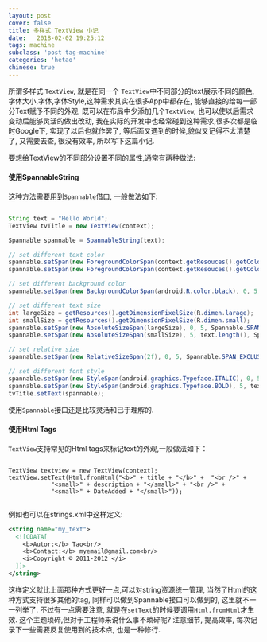 ```yaml
---
layout: post
cover: false
title: 多样式 TextView 小记
date:   2018-02-02 19:25:12
tags: machine
subclass: 'post tag-machine'
categories: 'hetao'
chinese: true
---
```



所谓多样式 `TextView`, 就是在同一个 `TextView`中不同部分的text展示不同的颜色,字体大小,字体,字体Style,这种需求其实在很多App中都存在, 能够直接的给每一部分Text赋予不同的外观, 既可以在布局中少添加几个`TextView`, 也可以使以后需求变动后能够灵活的做出改动, 我在实际的开发中也经常碰到这种需求,很多次都是临时Google下, 实现了以后也就作罢了, 等后面又遇到的时候,貌似又记得不太清楚了, 又需要去查, 很没有效率, 所以写下这篇小记.

要想给TextView的不同部分设置不同的属性,通常有两种做法:

#### 使用SpannableString

这种方法需要用到`Spannable`借口, 一般做法如下:

```java

String text = "Hello World";
TextView tvTitle = new TextView(context);

Spannable spannable = SpannableString(text);

// set different text color
spannable.setSpan(new ForegroundColorSpan(context.getResouces().getColor(android.R.color.black)), 0, 5, Spannable.SPAN_EXCLUSIVE_EXCLUSIVE);
spannable.setSpan(new ForegroundColorSpan(context.getResouces().getColor(android.R.color.white)), 5, text.length(), Spannable.SPAN_EXCLUSIVE_EXCLUSIVE);

// set different background color
spannable.setSpan(new BackgroundColorSpan(android.R.color.black), 0, 5, Spannable.SPAN_EXCLUSIVE_EXCLUSIVE);

// set different text size
int largeSize = getResources().getDimensionPixelSize(R.dimen.larage);
int smallSize = getResources().getDimensionPixelSize(R.dimen.small);
spannable.setSpan(new AbsoluteSizeSpan(largeSize), 0, 5, Spannable.SPAN_EXCLUSIVE_EXCLUSIVE);
spannable.setSpan(new AbsoluteSizeSpan(smallSize), 5, text.length(), Spannable.SPAN_EXCLUSIVE_EXCLUSIVE);

// set relative size 
spannable.setSpan(new RelativeSizeSpan(2f), 0, 5, Spannable.SPAN_EXCLUSIVE_EXCLUSIVE);

// set different font style
spannable.setSpan(new StyleSpan(android.graphics.Typeface.ITALIC), 0, 5, Spannable.SPAN_EXCLUSIVE_EXCLUSIVE);
spannable.setSpan(new StyleSpan(android.graphics.Typeface.BOLD), 5, text.length(), Spannable.SPAN_EXCLUSIVE_EXCLUSIVE);
tvTitle.setText(spannable);

```

使用`Spannable`接口还是比较灵活和已于理解的.

#### 使用Html Tags

`TextView`支持常见的Html tags来标记text的外观,一般做法如下：

```

TextView textview = new TextView(context);
textView.setText(Html.fromHtml("<b>" + title + "</b>" +  "<br />" + 
            "<small>" + description + "</small>" + "<br />" + 
            "<small>" + DateAdded + "</small>"));


```

例如也可以在strings.xml中这样定义:


```xml
<string name="my_text">
  <![CDATA[
    <b>Autor:</b> Tao<br/>
    <b>Contact:</b> myemail@gmail.com<br/>
    <i>Copyright © 2011-2012 </i>
  ]]>
</string> 

```
这样定义就比上面那种方式更好一点,可以对string资源统一管理, 当然了Html的这种方式支持很多其他的tag, 同样可以做到Spannable接口可以做到的, 这里就不一一列举了. 不过有一点需要注意, 就是在`setText`的时候要调用`Html.fromHtml`才生效. 这个主题琐碎,但对于工程师来说什么事不琐碎呢? 注意细节, 提高效率, 每次记录下一些需要反复使用到的技术点, 也是一种修行.
